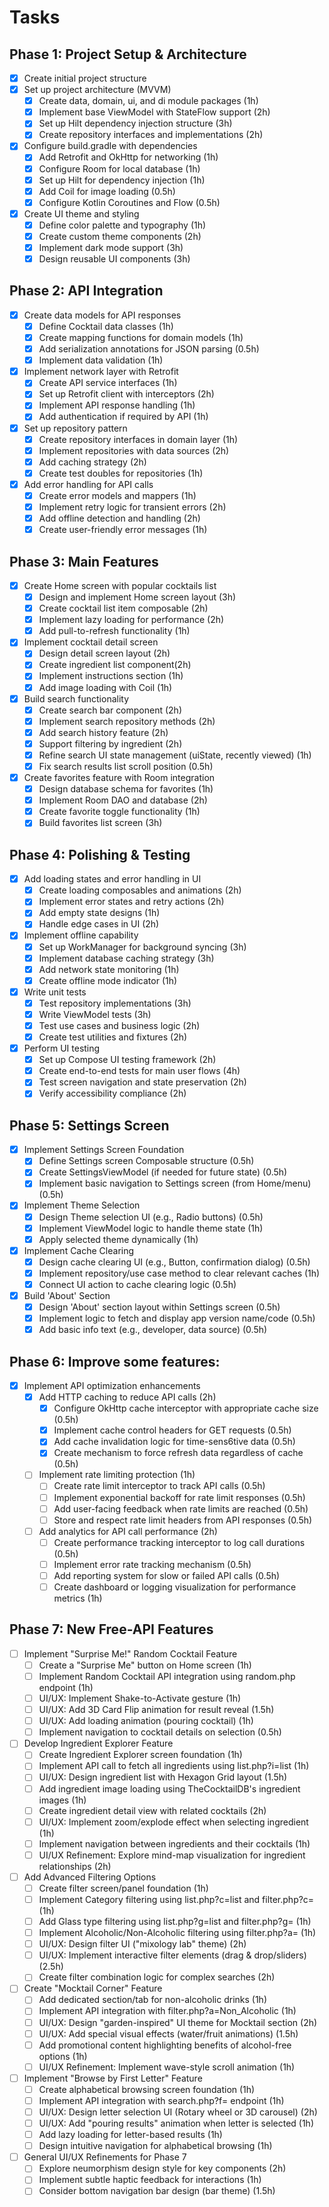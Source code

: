 # Tasks

## Phase 1: Project Setup & Architecture
- [x] Create initial project structure
- [x] Set up project architecture (MVVM)
  - [x] Create data, domain, ui, and di module packages (1h)
  - [x] Implement base ViewModel with StateFlow support (2h)
  - [x] Set up Hilt dependency injection structure (3h)
  - [x] Create repository interfaces and implementations (2h)
- [x] Configure build.gradle with dependencies
  - [x] Add Retrofit and OkHttp for networking (1h)
  - [x] Configure Room for local database (1h)
  - [x] Set up Hilt for dependency injection (1h)
  - [x] Add Coil for image loading (0.5h)
  - [x] Configure Kotlin Coroutines and Flow (0.5h)
- [x] Create UI theme and styling
  - [x] Define color palette and typography (1h)
  - [x] Create custom theme components (2h)
  - [x] Implement dark mode support (3h)
  - [x] Design reusable UI components (3h)

## Phase 2: API Integration
- [x] Create data models for API responses
  - [x] Define Cocktail data classes (1h)
  - [x] Create mapping functions for domain models (1h)
  - [x] Add serialization annotations for JSON parsing (0.5h)
  - [x] Implement data validation (1h)
- [x] Implement network layer with Retrofit
  - [x] Create API service interfaces (1h)
  - [x] Set up Retrofit client with interceptors (2h)
  - [x] Implement API response handling (1h)
  - [x] Add authentication if required by API (1h)
- [x] Set up repository pattern
  - [x] Create repository interfaces in domain layer (1h)
  - [x] Implement repositories with data sources (2h)
  - [x] Add caching strategy (2h)
  - [x] Create test doubles for repositories (1h)
- [x] Add error handling for API calls
  - [x] Create error models and mappers (1h)
  - [x] Implement retry logic for transient errors (2h)
  - [x] Add offline detection and handling (2h)
  - [x] Create user-friendly error messages (1h)

## Phase 3: Main Features
- [x] Create Home screen with popular cocktails list
  - [x] Design and implement Home screen layout (3h)
  - [x] Create cocktail list item composable (2h)
  - [x] Implement lazy loading for performance (2h)
  - [x] Add pull-to-refresh functionality (1h)
- [x] Implement cocktail detail screen
  - [x] Design detail screen layout (2h)
  - [x] Create ingredient list component(2h)
  - [x] Implement instructions section (1h)
  - [x] Add image loading with Coil (1h)
- [x] Build search functionality
  - [x] Create search bar component (2h)
  - [x] Implement search repository methods (2h)
  - [x] Add search history feature (2h)
  - [x] Support filtering by ingredient (2h)
  - [x] Refine search UI state management (uiState, recently viewed) (1h)
  - [x] Fix search results list scroll position (0.5h)
- [x] Create favorites feature with Room integration
  - [x] Design database schema for favorites (1h)
  - [x] Implement Room DAO and database (2h)
  - [x] Create favorite toggle functionality (1h)
  - [x] Build favorites list screen (3h)

## Phase 4: Polishing & Testing
- [x] Add loading states and error handling in UI
  - [x] Create loading composables and animations (2h)
  - [x] Implement error states and retry actions (2h)
  - [x] Add empty state designs (1h)
  - [x] Handle edge cases in UI (2h)
- [x] Implement offline capability
  - [x] Set up WorkManager for background syncing (3h)
  - [x] Implement database caching strategy (3h)
  - [x] Add network state monitoring (1h)
  - [x] Create offline mode indicator (1h)
- [x] Write unit tests
  - [x] Test repository implementations (3h)
  - [x] Write ViewModel tests (3h)
  - [x] Test use cases and business logic (2h)
  - [x] Create test utilities and fixtures (2h)
- [x] Perform UI testing
  - [x] Set up Compose UI testing framework (2h)
  - [x] Create end-to-end tests for main user flows (4h)
  - [x] Test screen navigation and state preservation (2h)
  - [x] Verify accessibility compliance (2h)

## Phase 5: Settings Screen
- [x] Implement Settings Screen Foundation
  - [x] Define Settings screen Composable structure (0.5h)
  - [x] Create SettingsViewModel (if needed for future state) (0.5h)
  - [x] Implement basic navigation to Settings screen (from Home/menu) (0.5h)
- [x] Implement Theme Selection
  - [x] Design Theme selection UI (e.g., Radio buttons) (0.5h)
  - [x] Implement ViewModel logic to handle theme state (1h)
  - [x] Apply selected theme dynamically (1h)
- [x] Implement Cache Clearing
  - [x] Design cache clearing UI (e.g., Button, confirmation dialog) (0.5h)
  - [x] Implement repository/use case method to clear relevant caches (1h)
  - [x] Connect UI action to cache clearing logic (0.5h)
- [x] Build 'About' Section
  - [x] Design 'About' section layout within Settings screen (0.5h)
  - [x] Implement logic to fetch and display app version name/code (0.5h)
  - [x] Add basic info text (e.g., developer, data source) (0.5h)

## Phase 6: Improve some features:
- [x] Implement API optimization enhancements
  - [x] Add HTTP caching to reduce API calls (2h)
    - [x] Configure OkHttp cache interceptor with appropriate cache size (0.5h)
    - [x] Implement cache control headers for GET requests (0.5h)
    - [x] Add cache invalidation logic for time-sens6tive data (0.5h)
    - [x] Create mechanism to force refresh data regardless of cache (0.5h)
  - [ ] Implement rate limiting protection (1h)
    - [ ] Create rate limit interceptor to track API calls (0.5h)
    - [ ] Implement exponential backoff for rate limit responses (0.5h)
    - [ ] Add user-facing feedback when rate limits are reached (0.5h)
    - [ ] Store and respect rate limit headers from API responses (0.5h)
  - [ ] Add analytics for API call performance (2h)
    - [ ] Create performance tracking interceptor to log call durations (0.5h)
    - [ ] Implement error rate tracking mechanism (0.5h)
    - [ ] Add reporting system for slow or failed API calls (0.5h)
    - [ ] Create dashboard or logging visualization for performance metrics (1h)

## Phase 7: New Free-API Features
- [ ] Implement "Surprise Me!" Random Cocktail Feature
  - [ ] Create a "Surprise Me" button on Home screen (1h)
  - [ ] Implement Random Cocktail API integration using random.php endpoint (1h)
  - [ ] UI/UX: Implement Shake-to-Activate gesture (1h)
  - [ ] UI/UX: Add 3D Card Flip animation for result reveal (1.5h)
  - [ ] UI/UX: Add loading animation (pouring cocktail) (1h)
  - [ ] Implement navigation to cocktail details on selection (0.5h)
- [ ] Develop Ingredient Explorer Feature
  - [ ] Create Ingredient Explorer screen foundation (1h)
  - [ ] Implement API call to fetch all ingredients using list.php?i=list (1h)
  - [ ] UI/UX: Design ingredient list with Hexagon Grid layout (1.5h)
  - [ ] Add ingredient image loading using TheCocktailDB's ingredient images (1h)
  - [ ] Create ingredient detail view with related cocktails (2h)
  - [ ] UI/UX: Implement zoom/explode effect when selecting ingredient (1h)
  - [ ] Implement navigation between ingredients and their cocktails (1h)
  - [ ] UI/UX Refinement: Explore mind-map visualization for ingredient relationships (2h)
- [ ] Add Advanced Filtering Options
  - [ ] Create filter screen/panel foundation (1h)
  - [ ] Implement Category filtering using list.php?c=list and filter.php?c= (1h)
  - [ ] Add Glass type filtering using list.php?g=list and filter.php?g= (1h)
  - [ ] Implement Alcoholic/Non-Alcoholic filtering using filter.php?a= (1h)
  - [ ] UI/UX: Design filter UI ("mixology lab" theme) (2h)
  - [ ] UI/UX: Implement interactive filter elements (drag & drop/sliders) (2.5h)
  - [ ] Create filter combination logic for complex searches (2h)
- [ ] Create "Mocktail Corner" Feature
  - [ ] Add dedicated section/tab for non-alcoholic drinks (1h)
  - [ ] Implement API integration with filter.php?a=Non_Alcoholic (1h)
  - [ ] UI/UX: Design "garden-inspired" UI theme for Mocktail section (2h)
  - [ ] UI/UX: Add special visual effects (water/fruit animations) (1.5h)
  - [ ] Add promotional content highlighting benefits of alcohol-free options (1h)
  - [ ] UI/UX Refinement: Implement wave-style scroll animation (1h)
- [ ] Implement "Browse by First Letter" Feature
  - [ ] Create alphabetical browsing screen foundation (1h)
  - [ ] Implement API integration with search.php?f= endpoint (1h)
  - [ ] UI/UX: Design letter selection UI (Rotary wheel or 3D carousel) (2h)
  - [ ] UI/UX: Add "pouring results" animation when letter is selected (1h)
  - [ ] Add lazy loading for letter-based results (1h)
  - [ ] Design intuitive navigation for alphabetical browsing (1h)
- [ ] General UI/UX Refinements for Phase 7
  - [ ] Explore neumorphism design style for key components (2h)
  - [ ] Implement subtle haptic feedback for interactions (1h)
  - [ ] Consider bottom navigation bar design (bar theme) (1.5h)